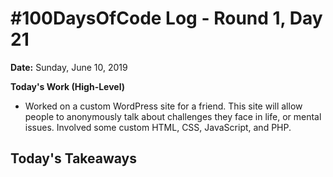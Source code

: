 # #100DaysOfCode Log - Round 1, Day 21

**Date:** Sunday, June 10, 2019


**Today's Work (High-Level)**
- Worked on a custom WordPress site for a friend. This site will allow people to anonymously talk about challenges they face in life, or mental issues. Involved some custom HTML, CSS, JavaScript, and PHP.

**Today's Takeaways**
- 
